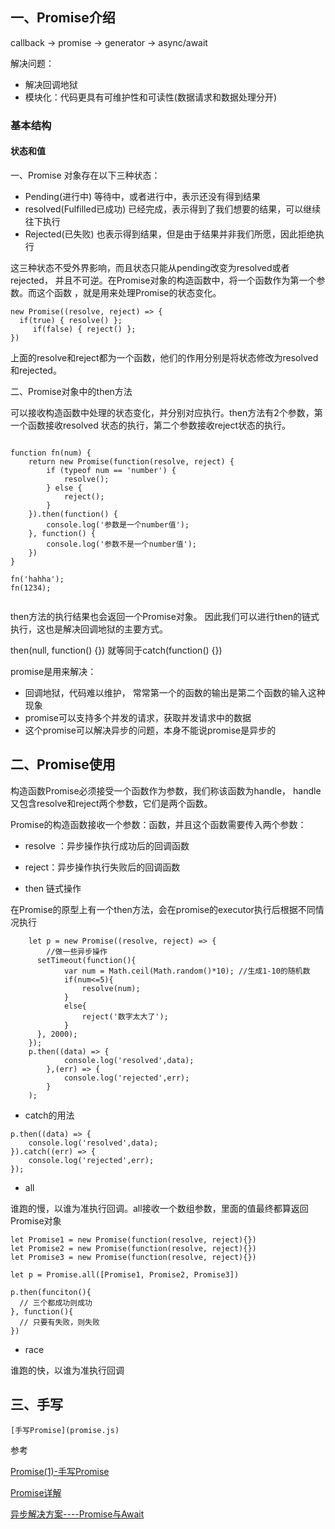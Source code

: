 ## 一、Promise介绍
callback -> promise -> generator -> async/await

解决问题：
* 解决回调地狱
* 模块化：代码更具有可维护性和可读性(数据请求和数据处理分开)

### 基本结构

#### 状态和值
一、Promise 对象存在以下三种状态：
* Pending(进行中)  等待中，或者进行中，表示还没有得到结果
* resolved(Fulfilled已成功)  已经完成，表示得到了我们想要的结果，可以继续往下执行
* Rejected(已失败) 也表示得到结果，但是由于结果并非我们所愿，因此拒绝执行

这三种状态不受外界影响，而且状态只能从pending改变为resolved或者rejected，
并且不可逆。在Promise对象的构造函数中，将一个函数作为第一个参数。而这个函数
，就是用来处理Promise的状态变化。

```
new Promise((resolve, reject) => {
  if(true) { resolve() };
     if(false) { reject() };
})

```
上面的resolve和reject都为一个函数，他们的作用分别是将状态修改为resolved和rejected。

二、Promise对象中的then方法

可以接收构造函数中处理的状态变化，并分别对应执行。then方法有2个参数，第一个函数接收resolved
状态的执行，第二个参数接收reject状态的执行。

```

function fn(num) {
    return new Promise(function(resolve, reject) {
        if (typeof num == 'number') {
            resolve();
        } else {
            reject();
        }
    }).then(function() {
        console.log('参数是一个number值');
    }, function() {
        console.log('参数不是一个number值');
    })
}

fn('hahha');
fn(1234);


```
then方法的执行结果也会返回一个Promise对象。
因此我们可以进行then的链式执行，这也是解决回调地狱的主要方式。

then(null, function() {}) 就等同于catch(function() {})


promise是用来解决：
* 回调地狱，代码难以维护， 常常第一个的函数的输出是第二个函数的输入这种现象
* promise可以支持多个并发的请求，获取并发请求中的数据
* 这个promise可以解决异步的问题，本身不能说promise是异步的



## 二、Promise使用


构造函数Promise必须接受一个函数作为参数，我们称该函数为handle，
handle又包含resolve和reject两个参数，它们是两个函数。

Promise的构造函数接收一个参数：函数，并且这个函数需要传入两个参数：
* resolve ：异步操作执行成功后的回调函数
* reject：异步操作执行失败后的回调函数


* then 链式操作

 在Promise的原型上有一个then方法，会在promise的executor执行后根据不同情况执行
 
```
    let p = new Promise((resolve, reject) => {
        //做一些异步操作
      setTimeout(function(){
            var num = Math.ceil(Math.random()*10); //生成1-10的随机数
            if(num<=5){
                resolve(num);
            }
            else{
                reject('数字太大了');
            }
      }, 2000);
    });
    p.then((data) => {
            console.log('resolved',data);
        },(err) => {
            console.log('rejected',err);
        }
    ); 

```

* catch的用法

```
p.then((data) => {
    console.log('resolved',data);
}).catch((err) => {
    console.log('rejected',err);
});

```

* all

谁跑的慢，以谁为准执行回调。all接收一个数组参数，里面的值最终都算返回Promise对象

```
let Promise1 = new Promise(function(resolve, reject){})
let Promise2 = new Promise(function(resolve, reject){})
let Promise3 = new Promise(function(resolve, reject){})

let p = Promise.all([Promise1, Promise2, Promise3])

p.then(funciton(){
  // 三个都成功则成功  
}, function(){
  // 只要有失败，则失败 
})

```

* race

谁跑的快，以谁为准执行回调

## 三、手写

```
[手写Promise](promise.js)

```


参考

[Promise(1)-手写Promise](https://juejin.cn/post/6844904088963022856#heading-1)

[Promise详解](https://juejin.cn/post/6844903633050419207)

[异步解决方案----Promise与Await](https://juejin.cn/post/6844903620878532616)
